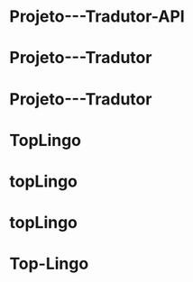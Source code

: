 # Projeto---Tradutor-API
# Projeto---Tradutor
# Projeto---Tradutor
# TopLingo
# topLingo
# topLingo
# Top-Lingo
